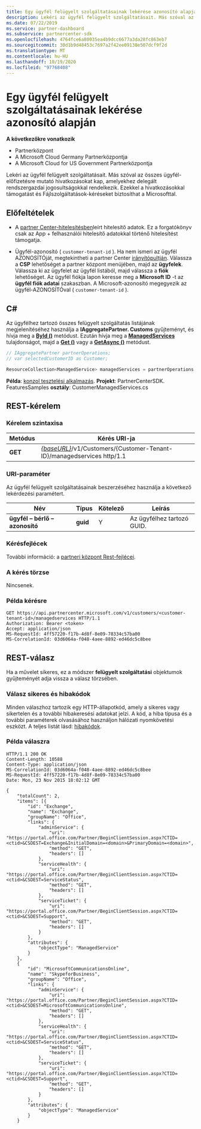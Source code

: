 ```yaml
---
title: Egy ügyfél felügyelt szolgáltatásainak lekérése azonosító alapján
description: Lekéri az ügyfél felügyelt szolgáltatásait. Más szóval az összes ügyfél-előfizetésre mutató hivatkozásokat kap, amelyekhez delegált rendszergazdai jogosultságokkal rendelkezik. Ezekkel a hivatkozásokkal támogatást és Fájlszolgáltatások-kéréseket biztosíthat a Microsofttal.
ms.date: 07/22/2019
ms.service: partner-dashboard
ms.subservice: partnercenter-sdk
ms.openlocfilehash: 4764fce6a80035ea4b9dcc6677a3da28fc863eb7
ms.sourcegitcommit: 30d1b9d48453c7697a2f42ee09138e507dcf9f2d
ms.translationtype: MT
ms.contentlocale: hu-HU
ms.lasthandoff: 10/19/2020
ms.locfileid: "97768408"
---
```

# <a name="get-the-managed-services-for-a-customer-by-id"></a>Egy ügyfél felügyelt szolgáltatásainak lekérése azonosító alapján

**A következőkre vonatkozik**

- Partnerközpont
- A Microsoft Cloud Germany Partnerközpontja
- A Microsoft Cloud for US Government Partnerközpontja

Lekéri az ügyfél felügyelt szolgáltatásait. Más szóval az összes ügyfél-előfizetésre mutató hivatkozásokat kap, amelyekhez delegált rendszergazdai jogosultságokkal rendelkezik. Ezekkel a hivatkozásokkal támogatást és Fájlszolgáltatások-kéréseket biztosíthat a Microsofttal.

## <a name="prerequisites"></a>Előfeltételek

- A [partner Center-hitelesítésben](partner-center-authentication.md)leírt hitelesítő adatok. Ez a forgatókönyv csak az App + felhasználói hitelesítő adatokkal történő hitelesítést támogatja.

- Ügyfél-azonosító ( `customer-tenant-id` ). Ha nem ismeri az ügyfél AZONOSÍTÓját, megtekintheti a partner Center [irányítópultján](https://partner.microsoft.com/dashboard). Válassza a **CSP** lehetőséget a partner központ menüjében, majd az **ügyfelek**. Válassza ki az ügyfelet az ügyfél listából, majd válassza a **fiók** lehetőséget. Az ügyfél fiókja lapon keresse meg a **Microsoft ID** -t az **ügyfél fiók adatai** szakaszban. A Microsoft-azonosító megegyezik az ügyfél-AZONOSÍTÓval ( `customer-tenant-id` ).

## <a name="c"></a>C\#

Az ügyfélhez tartozó összes felügyelt szolgáltatás listájának megjelenítéséhez használja a **IAggregatePartner. Customs** gyűjteményt, és hívja meg a [**ById ()**](/dotnet/api/microsoft.store.partnercenter.customers.icustomercollection.byid) metódust. Ezután hívja meg a [**ManagedServices**](/dotnet/api/microsoft.store.partnercenter.customers.icustomer.managedservices) tulajdonságot, majd a [**Get ()**](/dotnet/api/microsoft.store.partnercenter.managedservices.imanagedservicecollection.get) vagy a [**GetAsync ()**](/dotnet/api/microsoft.store.partnercenter.managedservices.imanagedservicecollection.getasync) metódust.

``` csharp
// IAggregatePartner partnerOperations;
// var selectedCustomerID as Customer;

ResourceCollection<ManagedService> managedServices = partnerOperations.Customers.ById(selectedCustomerId).ManagedServices.Get();
```

**Példa**: [konzol tesztelési alkalmazás](console-test-app.md). **Projekt**: PartnerCenterSDK. FeaturesSamples **osztály**: CustomerManagedServices.cs

## <a name="rest-request"></a>REST-kérelem

### <a name="request-syntax"></a>Kérelem szintaxisa

| Metódus  | Kérés URI-ja                                                                                            |
|---------|--------------------------------------------------------------------------------------------------------|
| **GET** | [*{baseURL}*](partner-center-rest-urls.md)/v1/Customers/{Customer-Tenant-ID}/managedservices http/1.1 |

### <a name="uri-parameter"></a>URI-paraméter

Az ügyfél felügyelt szolgáltatásainak beszerzéséhez használja a következő lekérdezési paramétert.

| Név                   | Típus     | Kötelező | Leírás                           |
|------------------------|----------|----------|---------------------------------------|
| **ügyfél – bérlő – azonosító** | **guid** | Y        | Az ügyfélhez tartozó GUID. |

### <a name="request-headers"></a>Kérésfejlécek

További információ: a [partneri központ Rest-fejlécei](headers.md).

### <a name="request-body"></a>A kérés törzse

Nincsenek.

### <a name="request-example"></a>Példa kérésre

```http
GET https://api.partnercenter.microsoft.com/v1/customers/<customer-tenant-id>/managedservices HTTP/1.1
Authorization: Bearer <token>
Accept: application/json
MS-RequestId: 4ff57220-f17b-4d8f-8e09-78334c57ba00
MS-CorrelationId: 03d6064a-f048-4aee-8892-ed46dc5c8bee
```

## <a name="rest-response"></a>REST-válasz

Ha a művelet sikeres, ez a módszer **felügyelt szolgáltatási** objektumok gyűjteményét adja vissza a válasz törzsében.

### <a name="response-success-and-error-codes"></a>Válasz sikeres és hibakódok

Minden válaszhoz tartozik egy HTTP-állapotkód, amely a sikeres vagy sikertelen és a további hibakeresési adatokat jelzi. A kód, a hiba típusa és a további paraméterek olvasásához használjon hálózati nyomkövetési eszközt. A teljes listát lásd: [hibakódok](error-codes.md).

### <a name="response-example"></a>Példa válaszra

```http
HTTP/1.1 200 OK
Content-Length: 10588
Content-Type: application/json
MS-CorrelationId: 03d6064a-f048-4aee-8892-ed46dc5c8bee
MS-RequestId: 4ff57220-f17b-4d8f-8e09-78334c57ba00
Date: Mon, 23 Nov 2015 18:02:12 GMT

{
    "totalCount": 2,
    "items": [{
        "id": "Exchange",
        "name": "Exchange",
        "groupName": "Office",
        "links": {
            "adminService": {
                "uri": "https://portal.office.com/Partner/BeginClientSession.aspx?CTID=<ctid>&CSDEST=Exchange&InitialDomain=<domain>&PrimaryDomain=<domain>",
                "method": "GET",
                "headers": []
            },
            "serviceHealth": {
                "uri": "https://portal.office.com/Partner/BeginClientSession.aspx?CTID=<ctid>&CSDEST=ServiceStatus",
                "method": "GET",
                "headers": []
            },
            "serviceTicket": {
                "uri": "https://portal.office.com/Partner/BeginClientSession.aspx?CTID=<ctid>&CSDEST=Support",
                "method": "GET",
                "headers": []
            }
        },
        "attributes": {
            "objectType": "ManagedService"
        }
    },
    {
        "id": "MicrosoftCommunicationsOnline",
        "name": "SkypeforBusiness",
        "groupName": "Office",
        "links": {
            "adminService": {
                "uri": "https://portal.office.com/Partner/BeginClientSession.aspx?CTID=<ctid>&CSDEST=MicrosoftCommunicationsOnline",
                "method": "GET",
                "headers": []
            },
            "serviceHealth": {
                "uri": "https://portal.office.com/Partner/BeginClientSession.aspx?CTID=<ctid>&CSDEST=ServiceStatus",
                "method": "GET",
                "headers": []
            },
            "serviceTicket": {
                "uri": "https://portal.office.com/Partner/BeginClientSession.aspx?CTID=<ctid>&CSDEST=Support",
                "method": "GET",
                "headers": []
            }
        },
        "attributes": {
            "objectType": "ManagedService"
        }
    }
```
